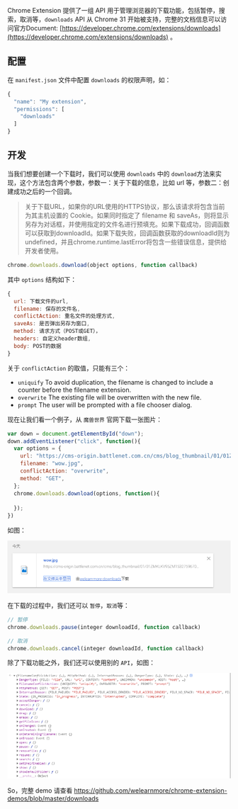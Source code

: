 Chrome Extension 提供了一组 API 用于管理浏览器的下载功能，包括暂停，搜索，取消等，`downloads` API 从 Chrome 31 开始被支持，完整的文档信息可以访问官方Document: [https://developer.chrome.com/extensions/downloads](https://developer.chrome.com/extensions/downloads) 。

## 配置

在 `manifest.json` 文件中配置 `downloads` 的权限声明，如：

```javascript
{
  "name": "My extension",
  "permissions": [
    "downloads"
  ]
}   
```

## 开发

当我们想要创建一个下载时，我们可以使用 `downloads` 中的 `download`方法来实现，这个方法包含两个参数，参数一：关于下载的信息，比如 url 等，参数二：创建成功之后的一个回调。

> 关于下载URL，如果你的URL使用的HTTPS协议，那么该请求将包含当前为其主机设置的 Cookie。如果同时指定了 filename 和 saveAs，则将显示另存为对话框，并使用指定的文件名进行预填充。如果下载成功，回调函数可以获取到downloadId。如果下载失败，回调函数获取的downloadId则为undefined，并且chrome.runtime.lastError将包含一些错误信息，提供给开发者使用。

```javascript
chrome.downloads.download(object options, function callback)
```

其中 `options` 结构如下：

```javascript
{
  url: 下载文件的url,
  filename: 保存的文件名,
  conflictAction: 重名文件的处理方式,
  saveAs: 是否弹出另存为窗口,
  method: 请求方式（POST或GET），
  headers: 自定义header数组,
  body: POST的数据
}
```

关于 `conflictAction` 的取值，只能有三个：

- `uniquify` To avoid duplication, the filename is changed to include a counter before the filename extension.
- `overwrite` The existing file will be overwritten with the new file.
- `prompt` The user will be prompted with a file chooser dialog.

现在让我们看一个例子，从 `魔兽世界` 官网下载一张图片：

```javascript
var down = document.getElementById("down");
down.addEventListener("click", function(){
  var options = {
    url: "https://cms-origin.battlenet.com.cn/cms/blog_thumbnail/01/01ZMKLKV95ZM1532759670729.jpg",
    filename: "wow.jpg",
    conflictAction: "overwrite",
    method: "GET",
  };
  chrome.downloads.download(options, function(){
    
  });
})
```

如图：

![](../images/chap-02-09.png)

在下载的过程中，我们还可以 `暂停`，`取消`等：

```javascript
// 暂停
chrome.downloads.pause(integer downloadId, function callback) 
```

```javascript
// 取消
chrome.downloads.cancel(integer downloadId, function callback) 
```

除了下载功能之外，我们还可以使用别的 `API`，如图：

![](../images/chap-02-10.png)


So，完整 demo 请查看 https://github.com/welearnmore/chrome-extension-demos/blob/master/downloads


